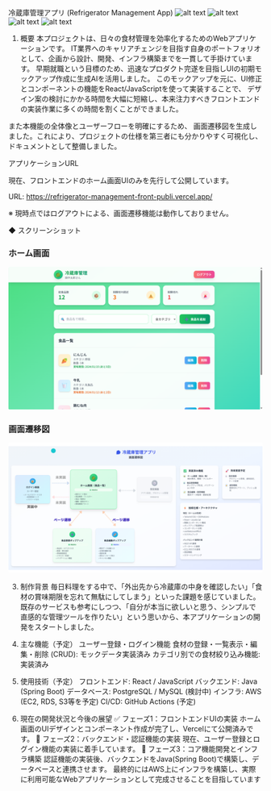 冷蔵庫管理アプリ (Refrigerator Management App)
![alt text](https://img.shields.io/badge/React-61DAFB?style=for-the-badge&logo=react&logoColor=black)
![alt text](https://img.shields.io/badge/Vercel-000000?style=for-the-badge&logo=vercel&logoColor=white)
![alt text](https://img.shields.io/badge/Java-ED8B00?style=for-the-badge&logo=openjdk&logoColor=white)
![alt text](https://img.shields.io/badge/AWS-232F3E?style=for-the-badge&logo=amazon-aws&logoColor=white)
1. 概要
本プロジェクトは、日々の食材管理を効率化するためのWebアプリケーションです。
IT業界へのキャリアチェンジを目指す自身のポートフォリオとして、企画から設計、開発、インフラ構築までを一貫して手掛けています。
早期就職という目標のため、迅速なプロダクト完遂を目指しUIの初期モックアップ作成に生成AIを活用しました。
このモックアップを元に、UI修正とコンポーネントの機能をReact/JavaScriptを使って実装することで、
デザイン案の検討にかかる時間を大幅に短縮し、本来注力すべきフロントエンドの実装作業に多くの時間を割くことができました。

また本機能の全体像とユーザーフローを明確にするため、
画面遷移図を生成しました。これにより、プロジェクトの仕様を第三者にも分かりやすく可視化し、ドキュメントとして整備しました。

アプリケーションURL

現在、フロントエンドのホーム画面UIのみを先行して公開しています。

URL: https://refrigerator-management-front-publi.vercel.app/

※ 現時点ではログアウトによる、画面遷移機能は動作しておりません。

◆ スクリーンショット                                                                                                                
                                                                                                                                    
### ホーム画面                                                                                                                      
![ホーム画面](docs/images/ホームイメージ.png)                                                                                            
                                                                                                                                    
### 画面遷移図                                                                                                                      
![画面遷移図](docs/images/画面遷移図.png) 

3. 制作背景
毎日料理をする中で、「外出先から冷蔵庫の中身を確認したい」「食材の賞味期限を忘れて無駄にしてしまう」といった課題を感じていました。
既存のサービスも参考にしつつ、「自分が本当に欲しいと思う、シンプルで直感的な管理ツールを作りたい」という思いから、本アプリケーションの開発をスタートしました。

5. 主な機能（予定）
ユーザー登録・ログイン機能
食材の登録・一覧表示・編集・削除 (CRUD): モックデータ実装済み
カテゴリ別での食材絞り込み機能: 実装済み

7. 使用技術（予定）
フロントエンド: React / JavaScript
バックエンド: Java (Spring Boot)
データベース: PostgreSQL / MySQL (検討中)
インフラ: AWS (EC2, RDS, S3等を予定)
CI/CD: GitHub Actions (予定)

9. 現在の開発状況と今後の展望
✅ フェーズ1：フロントエンドUIの実装
ホーム画面のUIデザインとコンポーネント作成が完了し、Vercelにて公開済みです。
🚧 フェーズ2：バックエンド・認証機能の実装
現在、ユーザー登録とログイン機能の実装に着手しています。
🚀 フェーズ3：コア機能開発とインフラ構築
認証機能の実装後、バックエンドをJava(Spring Boot)で構築し、データベースと連携させます。
最終的にはAWS上にインフラを構築し、実際に利用可能なWebアプリケーションとして完成させることを目指しています
